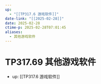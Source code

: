 ```yaml
---
up:
  - "[[TP317.6 游戏软件]]"
date-link: "[[2025-02-28]]"
date: 2025-02-28
ctime-p: 2025-02-28T07:01:45
aliases:
  - 其他游戏软件
---
```


# TP317.69 其他游戏软件

- up: [[TP317.6 游戏软件]]

